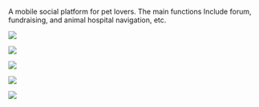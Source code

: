 A mobile social platform for pet lovers. The main functions Include forum, fundraising, and animal hospital navigation, etc.

![](/guanweichen/projects/meowmeow/0.jpg)

![](/guanweichen/projects/meowmeow/2.jpg)

![](/guanweichen/projects/meowmeow/3.jpg)

![](/guanweichen/projects/meowmeow/7.jpg)

![](/guanweichen/projects/meowmeow/8.jpg)